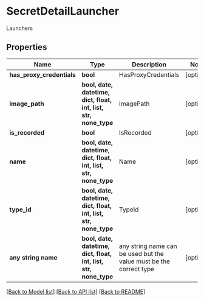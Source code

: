 # SecretDetailLauncher

Launchers

## Properties
Name | Type | Description | Notes
------------ | ------------- | ------------- | -------------
**has_proxy_credentials** | **bool** | HasProxyCredentials | [optional] 
**image_path** | **bool, date, datetime, dict, float, int, list, str, none_type** | ImagePath | [optional] 
**is_recorded** | **bool** | IsRecorded | [optional] 
**name** | **bool, date, datetime, dict, float, int, list, str, none_type** | Name | [optional] 
**type_id** | **bool, date, datetime, dict, float, int, list, str, none_type** | TypeId | [optional] 
**any string name** | **bool, date, datetime, dict, float, int, list, str, none_type** | any string name can be used but the value must be the correct type | [optional]

[[Back to Model list]](../README.md#documentation-for-models) [[Back to API list]](../README.md#documentation-for-api-endpoints) [[Back to README]](../README.md)


